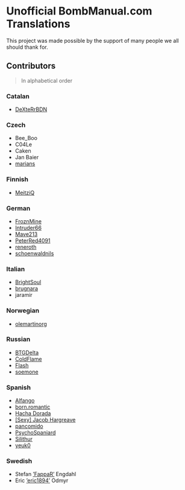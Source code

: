 Unofficial BombManual.com Translations
==============================

This project was made possible by the support of many people we all should thank for.

## Contributors
> In alphabetical order

### Catalan
  * [DeXteRrBDN](https://steamcommunity.com/id/dexterrbdn)

### Czech
  * Bee_Boo
  * C04Le
  * Caken
  * Jan Baier
  * [marians](https://github.com/mariansam)

### Finnish
  * [MeitziQ](https://github.com/MeitziQ)

### German
  * [FroznMine](https://github.com/FroznMine)
  * [Intruder66](https://github.com/Intruder66)
  * [Mave213](https://github.com/Mave213)
  * [PeterRed4091](https://github.com/PeterRed4091)
  * [reneroth](https://github.com/reneroth)
  * [schoenwaldnils](https://github.com/schoenwaldnils)

### Italian
  * [BrightSoul](https://github.com/BrightSoul)
  * [brugnara](https://www.brugnara.me)
  * jaramir
  
### Norwegian
  * [olemartinorg](https://github.com/olemartinorg)

### Russian
  * [BTGDelta](http://steamcommunity.com/id/btgdelta/)
  * [ColdFlame](http://steamcommunity.com/id/flamecold/)
  * [Flash](http://steamcommunity.com/id/Flash2243/)
  * [soemone](http://steamcommunity.com/id/Weather_Wizard/)

### Spanish
  * [Alfango](https://steamcommunity.com/id/alfango)
  * [born.romantic](https://steamcommunity.com/profiles/76561198295605847)
  * [Hacha Dorada](https://steamcommunity.com/id/lea_hd)
  * [[Sexy] Jacob Hargreave](https://steamcommunity.com/id/ajuanjojjj)
  * [pancomido](https://steamcommunity.com/profiles/76561198098758727)
  * [PsychoSpaniard](https://steamcommunity.com/profiles/76561198017007556)
  * [Silithur](https://steamcommunity.com/id/Silicosa)
  * [yeuk0](https://steamcommunity.com/id/yeuk0)

### Swedish
  * Stefan [’FappaR’](http://steamcommunity.com/id/FappaR) Engdahl
  * Eric [’eric1894’](http://steamcommunity.com/id/eric1894) Odmyr
